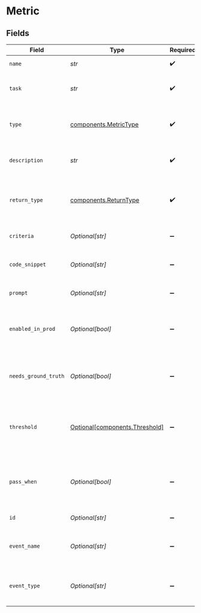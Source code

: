 # Metric


## Fields

| Field                                                                  | Type                                                                   | Required                                                               | Description                                                            |
| ---------------------------------------------------------------------- | ---------------------------------------------------------------------- | ---------------------------------------------------------------------- | ---------------------------------------------------------------------- |
| `name`                                                                 | *str*                                                                  | :heavy_check_mark:                                                     | Name of the metric                                                     |
| `task`                                                                 | *str*                                                                  | :heavy_check_mark:                                                     | Name of the project associated with metric                             |
| `type`                                                                 | [components.MetricType](../../models/components/metrictype.md)         | :heavy_check_mark:                                                     | Type of the metric - "custom", "model" or "human"                      |
| `description`                                                          | *str*                                                                  | :heavy_check_mark:                                                     | Short description of what the metric does                              |
| `return_type`                                                          | [components.ReturnType](../../models/components/returntype.md)         | :heavy_check_mark:                                                     | The data type of the metric value - "boolean", "float", "string"       |
| `criteria`                                                             | *Optional[str]*                                                        | :heavy_minus_sign:                                                     | Criteria for human metrics                                             |
| `code_snippet`                                                         | *Optional[str]*                                                        | :heavy_minus_sign:                                                     | Associated code block for the metric                                   |
| `prompt`                                                               | *Optional[str]*                                                        | :heavy_minus_sign:                                                     | Evaluator prompt for the metric                                        |
| `enabled_in_prod`                                                      | *Optional[bool]*                                                       | :heavy_minus_sign:                                                     | Whether to compute on all production events automatically              |
| `needs_ground_truth`                                                   | *Optional[bool]*                                                       | :heavy_minus_sign:                                                     | Whether a ground truth (on metadata) is required to compute it         |
| `threshold`                                                            | [Optional[components.Threshold]](../../models/components/threshold.md) | :heavy_minus_sign:                                                     | Threshold for numeric metrics to decide passing or failing in tests    |
| `pass_when`                                                            | *Optional[bool]*                                                       | :heavy_minus_sign:                                                     | Threshold for boolean metrics to decide passing or failing in tests    |
| `id`                                                                   | *Optional[str]*                                                        | :heavy_minus_sign:                                                     | Unique idenitifier                                                     |
| `event_name`                                                           | *Optional[str]*                                                        | :heavy_minus_sign:                                                     | Name of event that the metric is set to be computed on                 |
| `event_type`                                                           | *Optional[str]*                                                        | :heavy_minus_sign:                                                     | Type of event that the metric is set to be computed on                 |